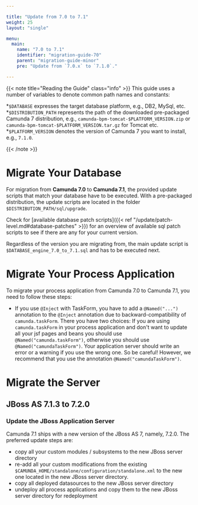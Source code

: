 ```yaml
---

title: "Update from 7.0 to 7.1"
weight: 25
layout: "single"

menu:
  main:
    name: "7.0 to 7.1"
    identifier: "migration-guide-70"
    parent: "migration-guide-minor"
    pre: "Update from `7.0.x` to `7.1.0`."

---
```


{{< note title="Reading the Guide" class="info" >}}
This guide uses a number of variables to denote common path names and constants:

*`$DATABASE` expresses the target database platform, e.g., DB2, MySql, etc.
*`$DISTRIBUTION_PATH` represents the path of the downloaded pre-packaged Camunda 7 distribution, e.g., `camunda-bpm-tomcat-$PLATFORM_VERSION.zip` or `camunda-bpm-tomcat-$PLATFORM_VERSION.tar.gz` for Tomcat etc.
*`$PLATFORM_VERSION` denotes the version of Camunda 7 you want to install, e.g., `7.1.0`.

{{< /note >}}


# Migrate Your Database

For migration from **Camunda 7.0** to **Camunda 7.1**, the provided update scripts that match your database have to be executed.
With a pre-packaged distribution, the update scripts are located in the folder `$DISTRIBUTION_PATH/sql/upgrade`.

Check for [available database patch scripts]({{< ref "/update/patch-level.md#database-patches" >}}) for an overview of available sql patch scripts  to see if there are any for your current version.

Regardless of the version you are migrating from, the main update script is `$DATABASE_engine_7.0_to_7.1.sql` and has to be executed next.


# Migrate Your Process Application

To migrate your process application from Camunda 7.0 to Camunda 7.1, you need to follow these steps:

* If you use `@Inject` with TaskForm, you have to add a `@Named("...")` annotation to the `@Inject` annotation due to backward-compatibility of `camunda.taskForm`.
  There you have two choices: If you are using `camunda.taskForm` in your process application and don't want to update all your jsf pages and beans you should use `@Named("camunda.taskForm")`,
  otherwise you should use `@Named("camundaTaskForm")`. Your application server should write an error or a warning if you use the wrong one. So be careful! However, we recommend that you use the annotation `@Named("camundaTaskForm")`.


# Migrate the Server

## JBoss AS 7.1.3 to 7.2.0

### Update the JBoss Application Server

Camunda 7.1 ships with a new version of the JBoss AS 7, namely, 7.2.0.
The preferred update steps are:

* copy all your custom modules / subsystems to the new JBoss server directory
* re-add all your custom modifications from the existing `$CAMUNDA_HOME/standalone/configuration/standalone.xml` to the new one located in the new JBoss server directory.
* copy all deployed datasources to the new JBoss server directory
* undeploy all process applications and copy them to the new JBoss server directory for redeployment
